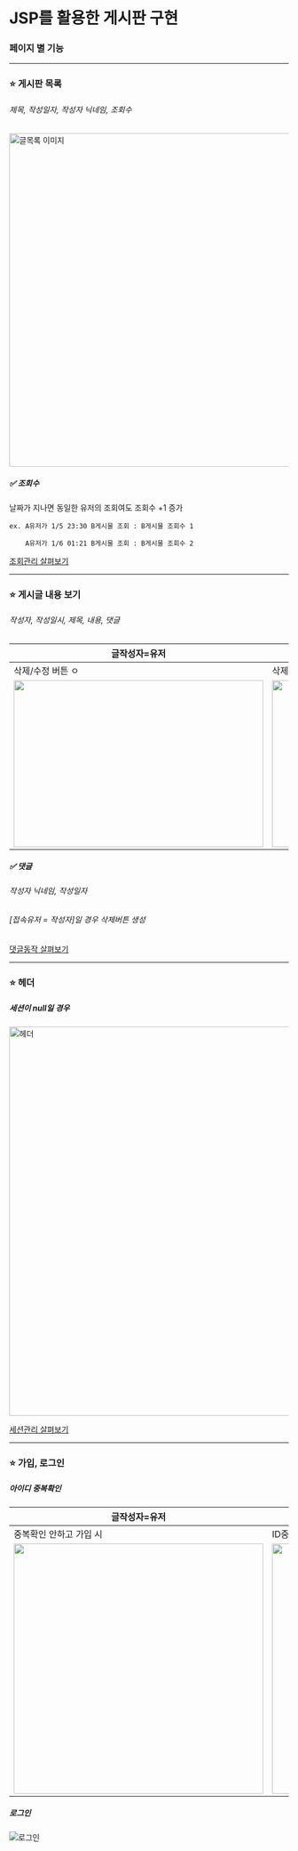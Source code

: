 # JSP를 활용한 게시판 구현

### 페이지 별 기능
---
### :star: 게시판 목록

###### 제목, 작성일자, 작성자 닉네임, 조회수

<img src="https://github.com/user-attachments/assets/c5807ea2-14fb-4d02-86cb-67aca07a2909" alt="글목록 이미지" width="600">

##### ✅ 조회수 
날짜가 지나면 동일한 유저의 조회여도 조회수 +1 증가

    ex. A유저가 1/5 23:30 B게시물 조회 : B게시물 조회수 1

        A유저가 1/6 01:21 B게시물 조회 : B게시물 조회수 2

[조회관리 살펴보기](https://soyoungjang.tistory.com/24)

---
### :star: 게시글 내용 보기

###### 작성자, 작성일시, 제목, 내용, 댓글

| 글작성자=유저 | 글작성자!=유저 |
|----------|----------|
|삭제/수정 버튼 ㅇ|삭제/수정 버튼 x|
| <img src="https://github.com/user-attachments/assets/a303978b-1be8-4c79-aaa4-c94d78190260" width="450" height="300"> | <img src="https://github.com/user-attachments/assets/6d9cdd7f-47c0-4acd-af2b-8bfd0124c17e" width="450" height="300"> |



##### ✅ 댓글
###### 작성자 닉네임, 작성일자

###### [접속유저 = 작성자]일 경우 삭제버튼 생성

[댓글동작 살펴보기](https://soyoungjang.tistory.com/30)

---
### :star: 헤더

##### 세션이 null일 경우
<img src="https://github.com/user-attachments/assets/8d828722-0aed-44db-8f4f-e08a9d3cff94" alt="헤더" width="700">


[세션관리 살펴보기](https://soyoungjang.tistory.com/23)

---
### :star: 가입, 로그인
##### 아이디 중복확인

| 글작성자=유저 | 글작성자!=유저 |
|----------|----------|
|중복확인 안하고 가입 시|ID중복확인|
|<img src="https://github.com/user-attachments/assets/815f1e1c-19d3-4da4-aeb1-a52b52633af9" width="450">|<img src="https://github.com/user-attachments/assets/06fb7bd5-f110-4ec6-838e-abeaaeb9e7a9" width="450">|

##### 로그인
![로그인](https://github.com/user-attachments/assets/87ec69db-abd7-49f7-8b6b-af03dc4494be)
